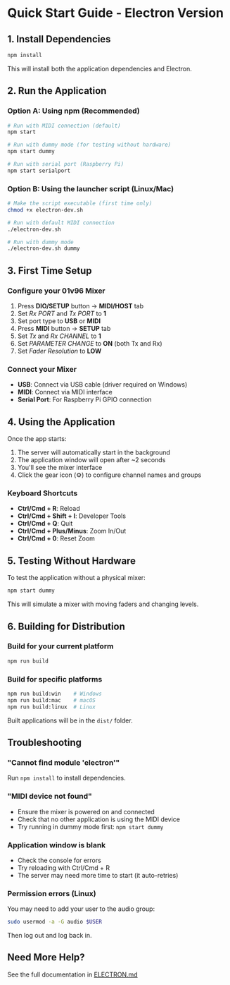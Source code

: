 # Quick Start Guide - Electron Version

## 1. Install Dependencies

```bash
npm install
```

This will install both the application dependencies and Electron.

## 2. Run the Application

### Option A: Using npm (Recommended)

```bash
# Run with MIDI connection (default)
npm start

# Run with dummy mode (for testing without hardware)
npm start dummy

# Run with serial port (Raspberry Pi)
npm start serialport
```

### Option B: Using the launcher script (Linux/Mac)

```bash
# Make the script executable (first time only)
chmod +x electron-dev.sh

# Run with default MIDI connection
./electron-dev.sh

# Run with dummy mode
./electron-dev.sh dummy
```

## 3. First Time Setup

### Configure your 01v96 Mixer

1. Press **DIO/SETUP** button → **MIDI/HOST** tab
2. Set *Rx PORT* and *Tx PORT* to **1**
3. Set port type to **USB** or **MIDI**
4. Press **MIDI** button → **SETUP** tab
5. Set *Tx* and *Rx CHANNEL* to **1**
6. Set *PARAMETER CHANGE* to **ON** (both Tx and Rx)
7. Set *Fader Resolution* to **LOW**

### Connect your Mixer

- **USB**: Connect via USB cable (driver required on Windows)
- **MIDI**: Connect via MIDI interface
- **Serial Port**: For Raspberry Pi GPIO connection

## 4. Using the Application

Once the app starts:

1. The server will automatically start in the background
2. The application window will open after ~2 seconds
3. You'll see the mixer interface
4. Click the gear icon (⚙️) to configure channel names and groups

### Keyboard Shortcuts

- **Ctrl/Cmd + R**: Reload
- **Ctrl/Cmd + Shift + I**: Developer Tools
- **Ctrl/Cmd + Q**: Quit
- **Ctrl/Cmd + Plus/Minus**: Zoom In/Out
- **Ctrl/Cmd + 0**: Reset Zoom

## 5. Testing Without Hardware

To test the application without a physical mixer:

```bash
npm start dummy
```

This will simulate a mixer with moving faders and changing levels.

## 6. Building for Distribution

### Build for your current platform

```bash
npm run build
```

### Build for specific platforms

```bash
npm run build:win    # Windows
npm run build:mac    # macOS
npm run build:linux  # Linux
```

Built applications will be in the `dist/` folder.

## Troubleshooting

### "Cannot find module 'electron'"

Run `npm install` to install dependencies.

### "MIDI device not found"

- Ensure the mixer is powered on and connected
- Check that no other application is using the MIDI device
- Try running in dummy mode first: `npm start dummy`

### Application window is blank

- Check the console for errors
- Try reloading with Ctrl/Cmd + R
- The server may need more time to start (it auto-retries)

### Permission errors (Linux)

You may need to add your user to the audio group:

```bash
sudo usermod -a -G audio $USER
```

Then log out and log back in.

## Need More Help?

See the full documentation in [ELECTRON.md](ELECTRON.md)
